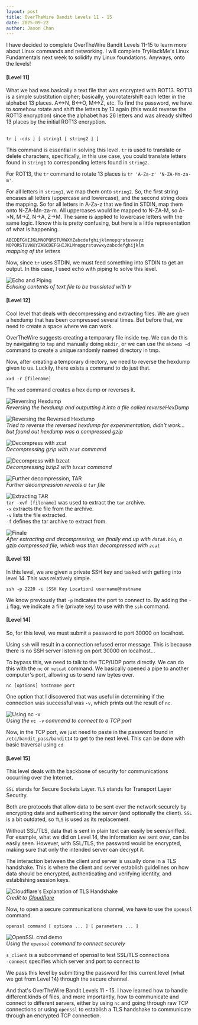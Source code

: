 ```yaml
---
layout: post
title: OverTheWire Bandit Levels 11 - 15
date: 2025-09-22
author: Jason Chan
---
```


I have decided to complete OverTheWire Bandit Levels 11-15 to learn more about Linux commands and networking. I will complete TryHackMe's Linux Fundamentals next week to solidify my Linux foundations. Anyways, onto the levels!

<h4>[Level 11]</h4>
What we had was basically a text file that was encrypted with ROT13. ROT13 is a simple substitution cipher; basically, you rotate/shift each letter in the alphabet 13 places. A<->N, B<->O, M<->Z, etc.
To find the password, we have to somehow rotate and shift the letters by 13 again (this would reverse the ROT13 encryption) since the alphabet has 26 letters and was already shifted 13 places by the initial ROT13 encryption.
<br><br>
  
`tr [ -cds ] [ string1 [ string2 ] ]`

This command is essential in solving this level. `tr` is used to translate or delete characters, specifically, in this use case, you could translate letters found in `string1` to corresponding letters found in `string2`.

For ROT13, the `tr` command to rotate 13 places is `tr 'A-Za-z' 'N-ZA-Mn-za-m'`.

For all letters in `string1`, we map them onto `string2`. So, the first string encases all letters (uppercase and lowercase), and the second string does the mapping. So for all letters in A-Za-z that we find in STDIN, map them onto N-ZA-Mn-za-m. All uppercases would be mapped to N-ZA-M, so A->N, M->Z, N->A, Z->M. The same is applied to lowercase letters with the same logic. I know this is pretty confusing, but here is a little representation of what is happening.

`ABCDEFGHIJKLMNOPQRSTUVWXYZabcdefghijklmnopqrstuvwxyz` <br>
`NOPQRSTUVWXYZABCDEFGHIJKLMnopqrstuvwxyzabcdefghijklm` <br>
*mapping of the letters*

Now, since `tr` uses STDIN, we must feed something into STDIN to get an output. In this case, I used echo with piping to solve this level.

![Echo and Piping](/images/Level11.png)<br>
*Echoing contents of text file to be translated with tr*

<h4>[Level 12]</h4>
Cool level that deals with decompressing and extracting files. We are given a hexdump that has been compressed several times. But before that, we need to create a space where we can work.

OverTheWire suggests creating a temporary file inside `tmp`. We can do this by navigating to `tmp` and manually doing `mkdir`, or we can use the `mktemp -d` command to create a unique randomly named directory in tmp.

Now, after creating a temporary directory, we need to reverse the hexdump given to us. Luckily, there exists a command to do just that.

`xxd -r [filename]`

The `xxd` command creates a hex dump or reverses it.

![Reversing Hexdump](/images/1-LVL12.png)<br>
*Reversing the hexdump and outputting it into a file called reverseHexDump*

![Reversing the Reversed Hexdump](/images/2-LVL12.png)<br>
*Tried to reverse the reversed hexdump for experimentation, didn't work... but found out hexdump was a compressed gzip*

![Decompress with zcat](/images/3-LVL12.png)<br>
*Decompressing gzip with `zcat` command*

![Decompress with bzcat](/images/4-LVL12.png)<br>
*Decompressing bzip2 with `bzcat` command*

![Further decompression, TAR](/images/5-LVL12.png)<br>
*Further decompression reveals a `tar` file*

![Extracting TAR](/images/6-LVL12.png)<br>
`tar -xvf [filename]` was used to extract the `tar` archive. <br>
`-x` extracts the file from the archive. <br>
`-v` lists the file extracted. <br>
`-f` defines the tar archive to extract from. <br>

![Finale](/images/7-LVL12.png)<br>
*After extracting and decompressing, we finally end up with `data8.bin`, a gzip compressed file, which was then decompressed with `zcat`*

<h4>[Level 13]</h4>
In this level, we are given a private SSH key and tasked with getting into level 14. This was relatively simple.

`ssh -p 2220 -i [SSH Key Location] username@hostname`

We know previously that `-p` indicates the port to connect to. By adding the `-i` flag, we indicate a file (private key) to use with the `ssh` command.

<h4>[Level 14]</h4>
So, for this level, we must submit a password to port 30000 on localhost.

Using `ssh` will result in a connection refused error message. This is because there is no SSH server listening on port 30000 on localhost...

To bypass this, we need to talk to the TCP/UDP ports directly. We can do this with the `nc` or `netcat` command. We basically opened a pipe to another computer's port, allowing us to send raw bytes over.

`nc [options] hostname port`

One option that I discovered that was useful in determining if the connection was successful was `-v`, which prints out the result of `nc`.

![Using nc -v](/images/LVL14.png)<br>
*Using the `nc -v` command to connect to a TCP port*

Now, in the TCP port, we just need to paste in the password found in `/etc/bandit_pass/bandit14` to get to the next level. This can be done with basic traversal using `cd`

<h4>[Level 15]</h4>
This level deals with the backbone of security for communications occurring over the Internet.

`SSL` stands for Secure Sockets Layer.
`TLS` stands for Transport Layer Security.

Both are protocols that allow data to be sent over the network securely by encrypting data and authenticating the server (and optionally the client). `SSL` is a bit outdated, so `TLS` is used as its replacement.

Without SSL/TLS, data that is sent in plain text can easily be seen/sniffed. For example, what we did on Level 14, the information we sent over, can be easily seen. However, with SSL/TLS, the password would be encrypted, making sure that only the intended server can decrypt it.

The interaction between the client and server is usually done in a TLS handshake. This is where the client and server establish guidelines on how data should be encrypted, authenticating and verifying identity, and establishing session keys.

![Cloudflare's Explanation of TLS Handshake](/images/Cloudflare.png)<br>
*Credit to [Cloudflare](https://www.cloudflare.com/learning/ssl/what-happens-in-a-tls-handshake)*

Now, to open a secure communications channel, we have to use the `openssl` command.

`openssl command [ options ... ] [ parameters ... ]`

![OpenSSL cmd demo](/images/LVL15New.png)<br>
*Using the `openssl` command to connect securely*

`s_client` is a subcommand of openssl to test SSL/TLS connections <br>
`-connect` specifies which server and port to connect to

We pass this level by submitting the password for this current level (what we got from Level 14) through the secure channel.

And that's OverTheWire Bandit Levels 11 - 15. I have learned how to handle different kinds of files, and more importantly, how to communicate and connect to different servers, either by using `nc` and going through raw TCP connections or using `openssl` to establish a TLS handshake to communicate through an encrypted TCP connection.











































